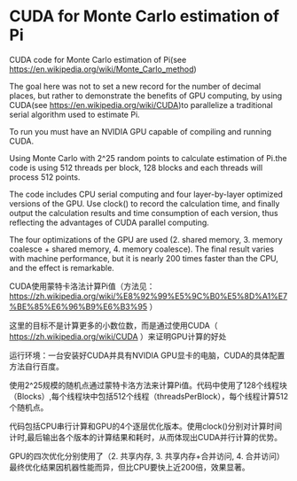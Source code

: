 # CUDA for Monte Carlo estimation of Pi
CUDA code for Monte Carlo estimation of Pi(see https://en.wikipedia.org/wiki/Monte_Carlo_method)

The goal here was not to set a new record for the number of decimal places, but rather to demonstrate the benefits of GPU computing, by using CUDA(see https://en.wikipedia.org/wiki/CUDA)to parallelize a traditional serial algorithm used to estimate Pi.

To run you must have an NVIDIA GPU capable of compiling and running CUDA.

Using Monte Carlo with 2^25 random points to calculate estimation of Pi.the code is using 512 threads per block, 128 blocks and each threads will process 512 points.

The code includes CPU serial computing and four layer-by-layer optimized versions of the GPU. Use clock() to record the calculation time, and finally output the calculation results and time consumption of each version, thus reflecting the advantages of CUDA parallel computing.

The four optimizations of the GPU are used (2. shared memory, 3. memory coalesce + shared memory, 4. memory coalesce). The final result varies with machine performance, but it is nearly 200 times faster than the CPU, and the effect is remarkable.

CUDA使用蒙特卡洛法计算Pi值（方法见：https://zh.wikipedia.org/wiki/%E8%92%99%E5%9C%B0%E5%8D%A1%E7%BE%85%E6%96%B9%E6%B3%95 ）

这里的目标不是计算更多的小数位数，而是通过使用CUDA（ https://zh.wikipedia.org/wiki/CUDA ）来证明GPU计算的好处

运行环境：一台安装好CUDA并具有NVIDIA GPU显卡的电脑，CUDA的具体配置方法自行百度。

使用2^25规模的随机点通过蒙特卡洛方法来计算Pi值。代码中使用了128个线程块（Blocks）,每个线程块中包括512个线程（threadsPerBlock），每个线程计算512个随机点。

代码包括CPU串行计算和GPU的4个逐层优化版本。使用clock()分别对计算时间计时,最后输出各个版本的计算结果和耗时，从而体现出CUDA并行计算的优势。

GPU的四次优化分别使用了（2. 共享内存, 3. 共享内存+合并访问, 4. 合并访问）最终优化结果因机器性能而异，但比CPU要快上近200倍，效果显著。